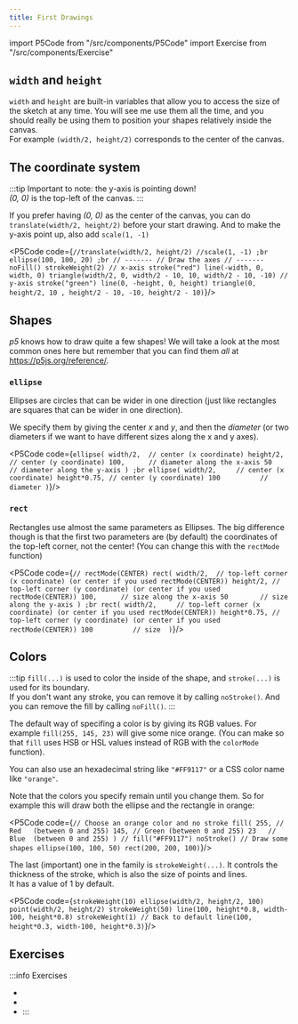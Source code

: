 ```yaml
---
title: First Drawings
---
```

import P5Code from "/src/components/P5Code"
import Exercise from "/src/components/Exercise"

<head>
<script src="https://julesfouchy.github.io/p5.js-widget/p5-widget.js"></script>
</head>

## `width` and `height`

`width` and `height` are built-in variables that allow you to access the size of the sketch at any time. You will see me use them all the time, and you should really be using them to position your shapes relatively inside the canvas.<br/>
For example `(width/2, height/2)` corresponds to the center of the canvas.

## The coordinate system

:::tip
Important to note: the y-axis is pointing down!<br/>
*(0, 0)* is the top-left of the canvas.
:::

If you prefer having *(0, 0)* as the center of the canvas, you can do `translate(width/2, height/2)` before your start drawing. And to make the y-axis point up, also add `scale(1, -1)`

<P5Code code={`
//translate(width/2, height/2)
//scale(1, -1)
;br
ellipse(100, 100, 20)
;br
// -------
// Draw the axes
// -------
noFill()
strokeWeight(2)
// x-axis
stroke("red")
line(-width, 0, width, 0)
triangle(width/2, 0, width/2 - 10, 10, width/2 - 10, -10)
// y-axis
stroke("green")
line(0, -height, 0, height)
triangle(0, height/2, 10 , height/2 - 10, -10, height/2 - 10)
`}/>

   
## Shapes

*p5* knows how to draw quite a few shapes! We will take a look at the most common ones here but remember that you can find them *all* at https://p5js.org/reference/.

### `ellipse`

Ellipses are circles that can be wider in one direction (just like rectangles are squares that can be wider in one direction).

We specify them by giving the center *x* and *y*, and then the *diameter* (or two diameters if we want to have different sizes along the x and y axes).

<P5Code code={`
ellipse(
    width/2,  // center (x coordinate)
    height/2, // center (y coordinate)
    100,      // diameter along the x-axis
    50        // diameter along the y-axis
)
;br
ellipse(
    width/2,     // center (x coordinate)
    height*0.75, // center (y coordinate)
    100          // diameter
)
`}/>

### `rect`

Rectangles use almost the same parameters as Ellipses. The big difference though is that the first two parameters are (by default) the coordinates of the top-left corner, not the center! (You can change this with the `rectMode` function)

<P5Code code={`
// rectMode(CENTER)
rect(
    width/2,  // top-left corner (x coordinate) (or center if you used rectMode(CENTER))
    height/2, // top-left corner (y coordinate) (or center if you used rectMode(CENTER))
    100,      // size along the x-axis
    50        // size along the y-axis
)
;br
rect(
    width/2,     // top-left corner (x coordinate) (or center if you used rectMode(CENTER))
    height*0.75, // top-left corner (y coordinate) (or center if you used rectMode(CENTER))
    100          // size 
)
`}/>
      
      

## Colors

:::tip
`fill(...)` is used to color the inside of the shape, and `stroke(...)` is used for its boundary.<br/>
If you don't want any stroke, you can remove it by calling `noStroke()`. And you can remove the fill by calling `noFill()`.
:::

The default way of specifing a color is by giving its RGB values. For example `fill(255, 145, 23)` will give some nice orange. (You can make so that `fill` uses HSB or HSL values instead of RGB with the `colorMode` function).

You can also use an hexadecimal string like `"#FF9117"` or a CSS color name like `"orange"`.

Note that the colors you specify remain until you change them. So for example this will draw both the ellipse and the rectangle in orange:

<P5Code code={`
// Choose an orange color and no stroke
fill(
    255, // Red   (between 0 and 255)
    145, // Green (between 0 and 255)
    23   // Blue  (between 0 and 255)
)
// fill("#FF9117")
noStroke()
// Draw some shapes
ellipse(100, 100, 50)
rect(200, 200, 100)
`}/>

The last (important) one in the family is `strokeWeight(...)`. It controls the thickness of the stroke, which is also the size of points and lines.<br/>
It has a value of 1 by default.

<P5Code code={`
strokeWeight(10)
    ellipse(width/2, height/2, 100)
    point(width/2, height/2)
strokeWeight(50)
    line(100, height*0.8, width-100, height*0.8)
strokeWeight(1) // Back to default
    line(100, height*0.3, width-100, height*0.3)
`}/>

## Exercises

:::info Exercises
- <Exercise title="Draw a house"
            demo_link="https://p5-class-jf.github.io/house/"
            code_link="https://github.com/p5-class-jf/house/blob/main/src/sketch.ts"
  />
- <Exercise title="Draw Mickey Mouse's face"
            demo_link="https://p5-class-jf.github.io/mickey-mouse/"
            code_link="https://github.com/p5-class-jf/mickey-mouse/blob/main/src/sketch.ts"
  />
- <Exercise title="Draw a face"
            demo_link="https://p5-class-jf.github.io/face/"
            code_link="https://github.com/p5-class-jf/face/blob/main/src/sketch.ts"
  />
:::